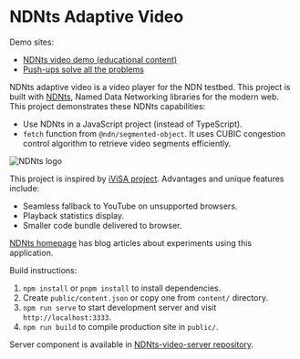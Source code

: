 # NDNts Adaptive Video

Demo sites:

* [NDNts video demo (educational content)](https://ndnts-video.ndn.today/)
* [Push-ups solve all the problems](https://pushups.ndn.today/)

NDNts adaptive video is a video player for the NDN testbed.
This project is built with [NDNts](https://yoursunny.com/p/NDNts/), Named Data Networking libraries for the modern web.
This project demonstrates these NDNts capabilities:

* Use NDNts in a JavaScript project (instead of TypeScript).
* `fetch` function from `@ndn/segmented-object`.
  It uses CUBIC congestion control algorithm to retrieve video segments efficiently.

![NDNts logo](https://cdn.jsdelivr.net/gh/yoursunny/NDNts@2a598274eaf929c6ab6848b1fee8e998e993a0b4/docs/logo.svg)

This project is inspired by [iViSA project](https://github.com/chavoosh/ndn-video-frontend).
Advantages and unique features include:

* Seamless fallback to YouTube on unsupported browsers.
* Playback statistics display.
* Smaller code bundle delivered to browser.

[NDNts homepage](https://yoursunny.com/p/NDNts/) has blog articles about experiments using this application.

Build instructions:

1. `npm install` or `pnpm install` to install dependencies.
2. Create `public/content.json` or copy one from `content/` directory.
3. `npm run serve` to start development server and visit `http://localhost:3333`.
4. `npm run build` to compile production site in `public/`.

Server component is available in [NDNts-video-server repository](https://github.com/yoursunny/NDNts-video-server).
